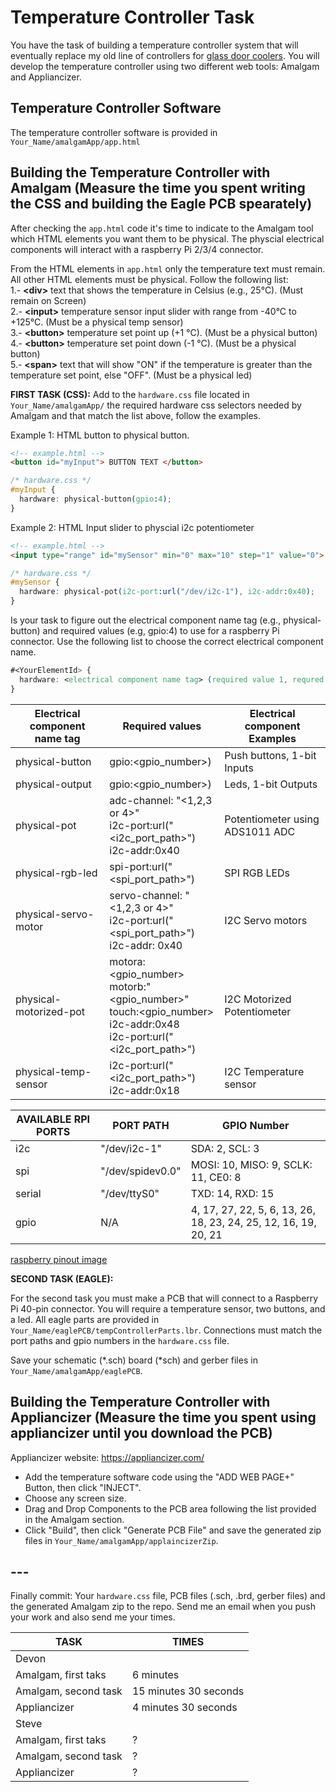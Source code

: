 # Temperature Controller Task

You have the task of building a temperature controller system that will eventually replace my old line of controllers for [glass door coolers](http://tor-rey-refrigeration.com/glass-door-coolers/). You will develop the temperature controller using two different web tools: Amalgam and Appliancizer.

## Temperature Controller Software 
The temperature controller software is provided in ```Your_Name/amalgamApp/app.html```

## Building the Temperature Controller with Amalgam (Measure the time you spent writing the CSS and building the Eagle PCB spearately)

After checking the ```app.html``` code it's time to indicate to the Amalgam tool which HTML elements you want them to be physical. The physcial electrical components will interact with a raspberry Pi 2/3/4 connector. 

From the HTML elements in ```app.html``` only the temperature text must remain. All other HTML elements must be physical. Follow the following list:    
1.-  __\<div\>__ text that shows the temperature in Celsius (e.g., 25°C). (Must remain on Screen)     
2.- __\<input\>__ temperature sensor input slider with range from -40°C to +125°C. (Must be a physical temp sensor)      
3.- __\<button\>__ temperature set point up (+1 °C). (Must be a physical button)   
4.- __\<button\>__ temperature set point down (-1 °C). (Must be a physical button)   
5.- __\<span\>__ text that will show "ON" if the temperature is greater than the temperature set point, else "OFF". (Must be a physical led)   


**FIRST TASK (CSS):** Add to the ```hardware.css``` file located in ```Your_Name/amalgamApp/``` the required hardware css selectors needed by Amalgam and that match the list above, follow the examples.   
    
Example 1: HTML button to physical button. 
```html
<!-- example.html -->
<button id="myInput"> BUTTON TEXT </button>
```
```css
/* hardware.css */
#myInput {
  hardware: physical-button(gpio:4);
}
```

Example 2: HTML Input slider to physcial i2c potentiometer
```html
<!-- example.html -->
<input type="range" id="mySensor" min="0" max="10" step="1" value="0">
```
```css
/* hardware.css */
#mySensor {
  hardware: physical-pot(i2c-port:url("/dev/i2c-1"), i2c-addr:0x40);
}
```

Is your task to figure out the electrical component name tag (e.g., physical-button) and required values (e.g, gpio:4) to use for a raspberry Pi connector. Use the following list to choose the correct electrical component name.

```css
#<YourElementId> {
  hardware: <electrical component name tag> (required value 1, requred value 2, ...);
}
```

| Electrical component name tag | Required values                                                                                                        | Electrical component Examples   |
|---------------------------|------------------------------------------------------------------------------------------------------------------------|---------------------------------|
| physical-button           | gpio:<gpio_number>)                                                                                     | Push buttons, 1-bit Inputs      |
| physical-output           | gpio:<gpio_number>)                                                                                     | Leds, 1-bit Outputs             |
| physical-pot              | adc-channel: "<1,2,3 or 4>" <br> i2c-port:url("<i2c_port_path>") <br> i2c-addr:0x40                                                                         | Potentiometer using ADS1011 ADC |
| physical-rgb-led          | spi-port:url("<spi_port_path>")                                                                                        | SPI RGB LEDs                    |
| physical-servo-motor      | servo-channel: "<1,2,3 or 4>" <br> i2c-port:url("<spi_port_path>") <br> i2c-addr: 0x40                                          | I2C Servo motors                |
| physical-motorized-pot    | motora:<gpio_number> <br> motorb:"<gpio_number>" <br> touch:<gpio_number> <br> i2c-addr:0x48 <br> i2c-port:url("<i2c_port_path>") | I2C Motorized Potentiometer     |
| physical-temp-sensor      | i2c-port:url("<i2c_port_path>") <br> i2c-addr:0x18                                                                         | I2C Temperature sensor          |


| AVAILABLE RPI PORTS | PORT PATH  | GPIO Number |
| ----------| ----------------| ------------ |
| i2c       | "/dev/i2c-1"    | SDA: 2, SCL: 3 |
| spi       | "/dev/spidev0.0"| MOSI: 10, MISO: 9, SCLK: 11, CE0: 8 |
| serial    | "/dev/ttyS0"    | TXD: 14, RXD: 15 |
| gpio      |     N/A            | 4, 17, 27, 22, 5, 6, 13, 26, 18, 23, 24, 25, 12, 16, 19, 20, 21 |   


[raspberry pinout image](https://roboticsbackend.com/wp-content/uploads/2019/05/raspberry-pi-3-pinout-768x810.jpg)


**SECOND TASK (EAGLE):** 

For the second task you must make a PCB that will connect to a Raspberry Pi 40-pin connector. You will require a temperature sensor, two buttons, and a led. All eagle parts are provided in ```Your_Name/eaglePCB/tempControllerParts.lbr```. Connections must match the port paths and gpio numbers in the ```hardware.css``` file.    

Save your schematic (\*.sch) board (\*sch) and gerber files in ```Your_Name/amalgamApp/eaglePCB```. 


## Building the Temperature Controller with Appliancizer (Measure the time you spent using appliancizer until you download the PCB)

Appliancizer website: https://appliancizer.com/    
- Add the temperature software code using the "ADD WEB PAGE+" Button, then click "INJECT". 
- Choose any screen size.
- Drag and Drop Components to the PCB area following the list provided in the Amalgam section. 
- Click "Build", then click "Generate PCB File" and save the generated zip files in ```Your_Name/amalgamApp/applaincizerZip```.    


## ---
Finally commit: Your ```hardware.css``` file, PCB files (.sch, .brd, gerber files) and the generated Amalgam zip to the repo. Send me an email when you push your work and also send me your times. 

| TASK | TIMES |
| ----------| ----------------|
| Devon       |  |
| Amalgam, first taks  | 6 minutes | 
| Amalgam, second task | 15 minutes 30 seconds | 
| Appliancizer         | 4 minutes 30 seconds |  
| Steve       |  |
| Amalgam, first taks  | ? | 
| Amalgam, second task | ? | 
| Appliancizer         | ? |  

